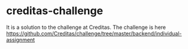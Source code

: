 # creditas-challenge

It is a solution to the challenge at Creditas. The challenge is here <https://github.com/Creditas/challenge/tree/master/backend/individual-assignment>

